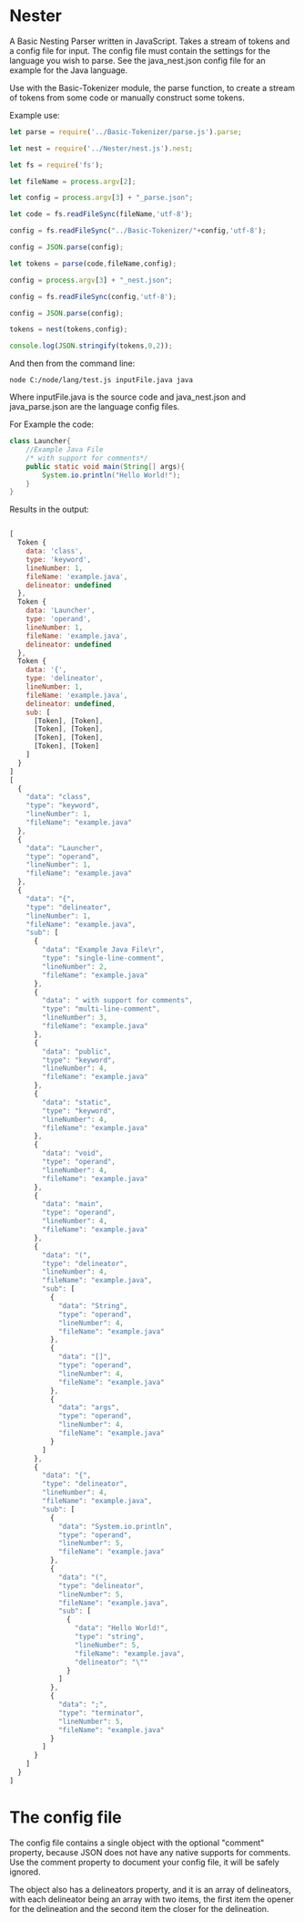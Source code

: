 # Nester

A Basic Nesting Parser written in JavaScript. Takes a stream of tokens and a config file for input. The config file must contain the settings for the language you wish to parse. See the java_nest.json config file for an example for the Java language.

Use with the Basic-Tokenizer module, the parse function, to create a stream of tokens from some code or manually construct some tokens.

Example use:

```javascript
let parse = require('../Basic-Tokenizer/parse.js').parse;

let nest = require('../Nester/nest.js').nest;

let fs = require('fs');

let fileName = process.argv[2];

let config = process.argv[3] + "_parse.json";

let code = fs.readFileSync(fileName,'utf-8');

config = fs.readFileSync("../Basic-Tokenizer/"+config,'utf-8');

config = JSON.parse(config);

let tokens = parse(code,fileName,config);

config = process.argv[3] + "_nest.json";

config = fs.readFileSync(config,'utf-8');

config = JSON.parse(config);

tokens = nest(tokens,config);

console.log(JSON.stringify(tokens,0,2));
```

And then from the command line:
```
node C:/node/lang/test.js inputFile.java java
```

Where inputFile.java is the source code and java_nest.json and java_parse.json are the language config files.

For Example the code:

```java
class Launcher{
	//Example Java File
	/* with support for comments*/
	public static void main(String[] args){
		System.io.println("Hello World!");
	}
}
```

Results in the output:

```javascript

[
  Token {
    data: 'class',
    type: 'keyword',
    lineNumber: 1,
    fileName: 'example.java',
    delineator: undefined
  },
  Token {
    data: 'Launcher',
    type: 'operand',
    lineNumber: 1,
    fileName: 'example.java',
    delineator: undefined
  },
  Token {
    data: '{',
    type: 'delineator',
    lineNumber: 1,
    fileName: 'example.java',
    delineator: undefined,
    sub: [
      [Token], [Token],
      [Token], [Token],
      [Token], [Token],
      [Token], [Token]
    ]
  }
]
[
  {
    "data": "class",
    "type": "keyword",
    "lineNumber": 1,
    "fileName": "example.java"
  },
  {
    "data": "Launcher",
    "type": "operand",
    "lineNumber": 1,
    "fileName": "example.java"
  },
  {
    "data": "{",
    "type": "delineator",
    "lineNumber": 1,
    "fileName": "example.java",
    "sub": [
      {
        "data": "Example Java File\r",
        "type": "single-line-comment",
        "lineNumber": 2,
        "fileName": "example.java"
      },
      {
        "data": " with support for comments",
        "type": "multi-line-comment",
        "lineNumber": 3,
        "fileName": "example.java"
      },
      {
        "data": "public",
        "type": "keyword",
        "lineNumber": 4,
        "fileName": "example.java"
      },
      {
        "data": "static",
        "type": "keyword",
        "lineNumber": 4,
        "fileName": "example.java"
      },
      {
        "data": "void",
        "type": "operand",
        "lineNumber": 4,
        "fileName": "example.java"
      },
      {
        "data": "main",
        "type": "operand",
        "lineNumber": 4,
        "fileName": "example.java"
      },
      {
        "data": "(",
        "type": "delineator",
        "lineNumber": 4,
        "fileName": "example.java",
        "sub": [
          {
            "data": "String",
            "type": "operand",
            "lineNumber": 4,
            "fileName": "example.java"
          },
          {
            "data": "[]",
            "type": "operand",
            "lineNumber": 4,
            "fileName": "example.java"
          },
          {
            "data": "args",
            "type": "operand",
            "lineNumber": 4,
            "fileName": "example.java"
          }
        ]
      },
      {
        "data": "{",
        "type": "delineator",
        "lineNumber": 4,
        "fileName": "example.java",
        "sub": [
          {
            "data": "System.io.println",
            "type": "operand",
            "lineNumber": 5,
            "fileName": "example.java"
          },
          {
            "data": "(",
            "type": "delineator",
            "lineNumber": 5,
            "fileName": "example.java",
            "sub": [
              {
                "data": "Hello World!",
                "type": "string",
                "lineNumber": 5,
                "fileName": "example.java",
                "delineator": "\""
              }
            ]
          },
          {
            "data": ";",
            "type": "terminator",
            "lineNumber": 5,
            "fileName": "example.java"
          }
        ]
      }
    ]
  }
]

```

# The config file

The config file contains a single object with the optional "comment" property, because JSON does not have any native supports for comments. Use the comment property to document your config file, it will be safely ignored.

The object also has a delineators property, and it is an array of delineators, with each delineator being an array with two items, the first item the opener for the delineation and the second item the closer for the delineation.
